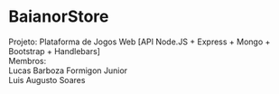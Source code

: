 # BaianorStore
Projeto: Plataforma de Jogos Web [API Node.JS + Express + Mongo + Bootstrap + Handlebars]
<br>
Membros:<br>
Lucas Barboza Formigon Junior<br>
Luis Augusto Soares
